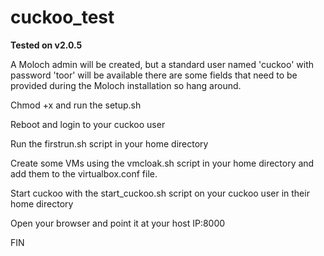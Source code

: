 # cuckoo_test

**Tested on v2.0.5**

A Moloch admin will be created, but a standard user named 'cuckoo' with password 'toor' will be available there are some fields that need to be provided during the Moloch installation so hang around.

Chmod +x and run the setup.sh

Reboot and login to your cuckoo user

Run the firstrun.sh script in your home directory

Create some VMs using the vmcloak.sh script in your home directory and add them to the virtualbox.conf file.

Start cuckoo with the start_cuckoo.sh script on your cuckoo user in their home directory

Open your browser and point it at your host IP:8000

FIN
